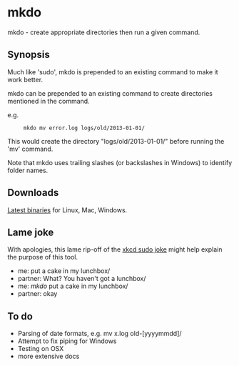 mkdo
====
mkdo - create appropriate directories then run a given command.

Synopsis
--------

Much like 'sudo', mkdo is prepended to an existing command to make it work better.

mkdo can be prepended to an existing command to create directories mentioned in the command.

e.g.

         mkdo mv error.log logs/old/2013-01-01/

This would create the directory "logs/old/2013-01-01/" before running the 'mv' command.

Note that mkdo uses trailing slashes (or backslashes in Windows) to identify folder names.

Downloads
---------
[Latest binaries](http://laher.github.com/mkdo/downloads.html) for Linux, Mac, Windows.

Lame joke
---------
With apologies, this lame rip-off of the [xkcd sudo joke](http://xkcd.com/149/) might help explain the purpose of this tool.

 - me: put a cake in my lunchbox/
 - partner: What? You haven't got a lunchbox/
 - me: *mkdo* put a cake in my lunchbox/
 - partner: okay

To do
-----

 - Parsing of date formats, e.g. mv x.log old-[yyyymmdd]/
 - Attempt to fix piping for Windows
 - Testing on OSX
 - more extensive docs
